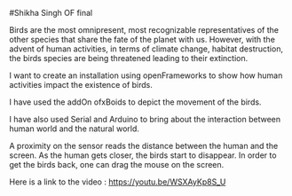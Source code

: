 #Shikha Singh OF final

Birds  are the most omnipresent, most recognizable representatives of the other species that share the fate of the planet with us. However, with the advent of human activities, in terms of climate change, habitat destruction, the birds species are being threatened leading to their extinction. 

I want to create an installation using openFrameworks to show how human activities impact the existence of birds.

I have used the addOn ofxBoids to depict the movement of the birds. 

I have also used Serial and Arduino to bring about the interaction between human world and the natural world.

A proximity on the sensor reads the distance between the human and the screen. As the human gets closer, the birds start to disappear. In order to get the birds back, one can drag the mouse on the screen. 

Here is a link to the video : https://youtu.be/WSXAyKp8S_U
